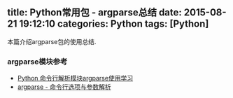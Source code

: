 title: Python常用包 - argparse总结
date: 2015-08-21 19:12:10
categories: Python
tags: [Python]
---

本篇介绍argparse包的使用总结.

<!-- more -->

### argparse模块参考


- [Python 命令行解析模块argparse使用学习](http://yongli1992.com/?p=72)
- [argparse - 命令行选项与参数解析](http://blog.xiayf.cn/2013/03/30/argparse/)



